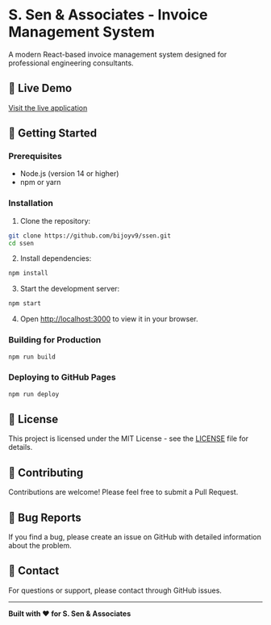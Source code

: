 # S. Sen & Associates - Invoice Management System

A modern React-based invoice management system designed for professional engineering consultants.

## 🚀 Live Demo
[Visit the live application](https://bijoyv9.github.io/ssen)

## 🚀 Getting Started

### Prerequisites
- Node.js (version 14 or higher)
- npm or yarn

### Installation

1. Clone the repository:
```bash
git clone https://github.com/bijoyv9/ssen.git
cd ssen
```

2. Install dependencies:
```bash
npm install
```

3. Start the development server:
```bash
npm start
```

4. Open [http://localhost:3000](http://localhost:3000) to view it in your browser.

### Building for Production

```bash
npm run build
```

### Deploying to GitHub Pages

```bash
npm run deploy
```

## 📄 License

This project is licensed under the MIT License - see the [LICENSE](LICENSE) file for details.

## 🤝 Contributing

Contributions are welcome! Please feel free to submit a Pull Request.

## 🐛 Bug Reports

If you find a bug, please create an issue on GitHub with detailed information about the problem.

## 📧 Contact

For questions or support, please contact through GitHub issues.

---

**Built with ❤️ for S. Sen & Associates**
